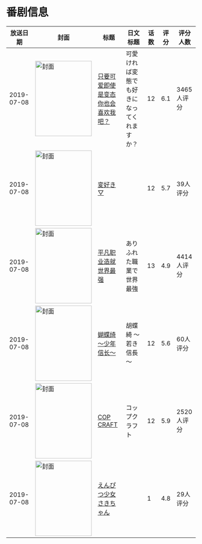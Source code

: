 # 番剧信息

|放送日期|封面|标题|日文标题|话数|评分|评分人数|
|---|---|---|---|---|---|---|
|2019-07-08|<img src="https://lain.bgm.tv/pic/cover/c/54/bb/275371_naGaN.jpg" alt="封面" style="width:150px;height:200px;object-fit:cover;">|[只要可爱即使是变态你也会喜欢我吧？](https://bangumi.tv/subject/275371)|可愛ければ変態でも好きになってくれますか？|12|6.1|3465人评分|
|2019-07-08|<img src="https://lain.bgm.tv/pic/cover/c/6e/3b/286237_6w7qG.jpg" alt="封面" style="width:150px;height:200px;object-fit:cover;">|[変好き▽](https://bangumi.tv/subject/286237)||12|5.7|39人评分|
|2019-07-08|<img src="https://lain.bgm.tv/pic/cover/c/d8/51/231414_8I56c.jpg" alt="封面" style="width:150px;height:200px;object-fit:cover;">|[平凡职业造就世界最强](https://bangumi.tv/subject/231414)|ありふれた職業で世界最強|13|4.9|4414人评分|
|2019-07-08|<img src="https://lain.bgm.tv/pic/cover/c/c1/17/270229_wUzWg.jpg" alt="封面" style="width:150px;height:200px;object-fit:cover;">|[蝴蝶绮 ～少年信长～](https://bangumi.tv/subject/270229)|胡蝶綺 ～若き信長～|12|5.6|60人评分|
|2019-07-08|<img src="https://lain.bgm.tv/pic/cover/c/14/f7/270422_lkZU5.jpg" alt="封面" style="width:150px;height:200px;object-fit:cover;">|[COP CRAFT](https://bangumi.tv/subject/270422)|コップクラフト|12|5.9|2520人评分|
|2019-07-08|<img src="https://bangumi.tv/img/no_icon_subject.png" alt="封面" style="width:150px;height:200px;object-fit:cover;">|[えんぴつ少女 さきちゃん](https://bangumi.tv/subject/288256)||1|4.8|29人评分|
